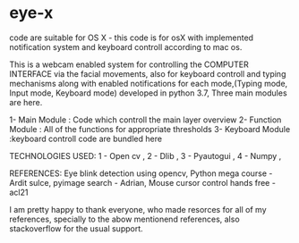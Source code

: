# eye-x
code are suitable for OS X - this code is for osX with implemented notification system and keyboard controll according to mac os.

This is a webcam enabled system for controlling the COMPUTER INTERFACE via the facial movements, also for keyboard controll and typing mechanisms along with enabled notifications for each mode,(Typing mode, Input mode, Keyboard mode) developed in python 3.7,
Three main modules are here.

1- Main Module : Code which controll the main layer overview
2- Function Module : All of the functions for appropriate thresholds
3- Keyboard Module :keyboard controll code are bundled here

TECHNOLOGIES USED:
1 - Open cv , 
2 - Dlib , 
3 - Pyautogui , 
4 - Numpy ,


REFERENCES:
Eye blink detection using opencv, 
Python mega course - Ardit sulce,
pyimage search - Adrian, 
Mouse cursor control hands free - acl21 

I am pretty happy to thank everyone, who made resorces for all of my references, specially to the abow mentionend references, also stackoverflow for the usual support. 
